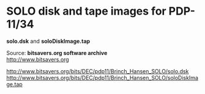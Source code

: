 # SOLO disk and tape images for PDP-11/34

**solo.dsk** and **soloDiskImage.tap**

Source: **bitsavers.org software archive**  
http://www.bitsavers.org

http://www.bitsavers.org/bits/DEC/pdp11/Brinch_Hansen_SOLO/solo.dsk  
http://www.bitsavers.org/bits/DEC/pdp11/Brinch_Hansen_SOLO/soloDiskImage.tap
